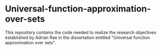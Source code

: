 # Universal-function-approximation-over-sets
This repository contains the code needed to realize the research objectives established by Adrian Rae in the dissertation entitled "Universal function approximation over sets".
